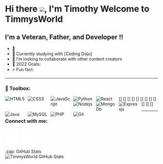 # Hi there <img src="https://raw.githubusercontent.com/MartinHeinz/MartinHeinz/master/wave.gif" width="30px">, I'm Timothy  Welcome to TimmysWorld 


## I'm a Veteran, Father, and Developer !!
 - 🔭 
 - 🌱 Currently studying with [Coding Dojo]
 - 👯 I’m looking to collaborate with other content creators
 - 🥅 2022 Goals: 
 - ⚡ Fun fact: 

---
### 🧰 Toolbox:

[<img align="left" alt="HTML5" width="65px" src="https://cdn.jsdelivr.net/gh/devicons/devicon/icons/html5/html5-original.svg" style="padding-right:10px;" />]
[<img align="left" alt="CSS3" width="65px" src="https://cdn.jsdelivr.net/gh/devicons/devicon/icons/css3/css3-original.svg" style="padding-right:10px;" />]
[<img align="left" alt="JavaScript" width="65px" src="https://cdn.jsdelivr.net/gh/devicons/devicon/icons/javascript/javascript-original.svg" style="padding-right:10px;" />]
[<img align="left" alt="Python" width="65px" src="https://cdn.jsdelivr.net/gh/devicons/devicon/icons/python/python-original-wordmark.svg" style="padding-right:10px;" />]
[<img align="left" alt="React" width="65px" src="https://cdn.jsdelivr.net/gh/devicons/devicon/icons/react/react-original-wordmark.svg" style="padding-right:10px;" />]
[<img align="left" alt="Nodejs" width="65px" src="https://cdn.jsdelivr.net/gh/devicons/devicon/icons/nodejs/nodejs-original-wordmark.svg" style="padding-right:10px;" />]
[<img align="left" alt="MongoDb" width="65px" src="https://cdn.jsdelivr.net/gh/devicons/devicon/icons/mongodb/mongodb-original-wordmark.svg" style="padding-right:10px;" />]
[<img align="left" alt="Expressjs" width="65px" src="https://cdn.jsdelivr.net/gh/devicons/devicon/icons/express/express-original-wordmark.svg" style="padding-right:10px; color=white" />]
[<img align="left" alt="Java" width="65px" src="https://cdn.jsdelivr.net/gh/devicons/devicon/icons/java/java-original-wordmark.svg" style="padding-right:10px;" />]
[<img align="left" alt="MySQL" width="65px" src="https://cdn.jsdelivr.net/gh/devicons/devicon/icons/mysql/mysql-original.svg" style="padding-right:10px;" />]
[<img align="left" alt="PHP" width="65px" src="https://cdn.jsdelivr.net/gh/devicons/devicon/icons/php/php-original.svg" style="padding-right:10px;" />]
[<img align="left" alt="Git" width="65px" src="https://cdn.jsdelivr.net/gh/devicons/devicon/icons/git/git-original.svg" style="padding-right:10px;" />]

---

### Connect with me:
[![website](./img/globe-light.svg)](https://timothysingleton.com)
[![website](./img/linkedin-light.svg)](https://linkedin.com/in/timothy-singleton/)

<summary>:zap: GitHub Stats</summary>

<img align="left" alt="TimmysWorld GitHub Stats" src="https://github-readme-stats.vercel.app/api?username=Timmysworld&show_icons=true&hide_border=false&title_color=ff652f&icon_color=FFE400&bg_color=09131B&text_color=ffffff&border_color=0c1a25" />



[website]: https://timothysingleton.com









